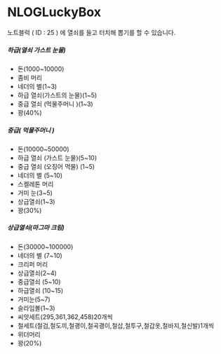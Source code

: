 # NLOGLuckyBox

노트블럭 ( ID : 25 ) 에 열쇠를 들고 터치해 뽑기를 할 수 있습니다.

##### 하급(열쇠 가스트 눈물)
* 돈(1000~10000)
* 좀비 머리
* 네더의 별(1~3)
* 하급 열쇠(가스트의 눈물)(1~5)
* 중급 열쇠 (먹물주머니  )(1~3)
* 꽝(40%)


##### 중급(   먹물주머니  )
* 돈(10000~50000) 
* 하급 열쇠 (가스트 눈물)(5~10)
* 중급 열쇠 (오징어 먹물) (1~5)
* 네더의 별 (5~10)
* 스켈레톤 머리
* 거미 눈(3~5)
* 상급열쇠(1~3)
* 꽝(30%)




##### 상급열쇠(마그마 크림)
* 돈(30000~100000)
* 네더의 별 (7~10)
* 크리퍼 머리
* 상급열쇠(2~4)
* 중급열쇠 (5~10)
* 하급열쇠 (10~15)
* 거미눈(5~7)
* 슬라임볼(1~3)
* 씨앗세트(295,361,362,458)20개씩
* 철세트(철검,철도끼,철괭이,철곡괭이,철삽,철투구,철갑옷,철바지,철신발)1개씩
* 위더머리
* 꽝(20%)
